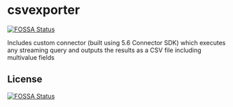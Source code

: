 # csvexporter
[![FOSSA Status](https://app.fossa.io/api/projects/git%2Bgithub.com%2Fattivio%2Fcsvexporter.svg?type=shield)](https://app.fossa.io/projects/git%2Bgithub.com%2Fattivio%2Fcsvexporter?ref=badge_shield)

Includes custom connector (built using 5.6 Connector SDK) which executes any streaming query and outputs the results as a CSV file including multivalue fields


## License
[![FOSSA Status](https://app.fossa.io/api/projects/git%2Bgithub.com%2Fattivio%2Fcsvexporter.svg?type=large)](https://app.fossa.io/projects/git%2Bgithub.com%2Fattivio%2Fcsvexporter?ref=badge_large)